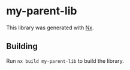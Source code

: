 # my-parent-lib

This library was generated with [Nx](https://nx.dev).

## Building

Run `nx build my-parent-lib` to build the library.
